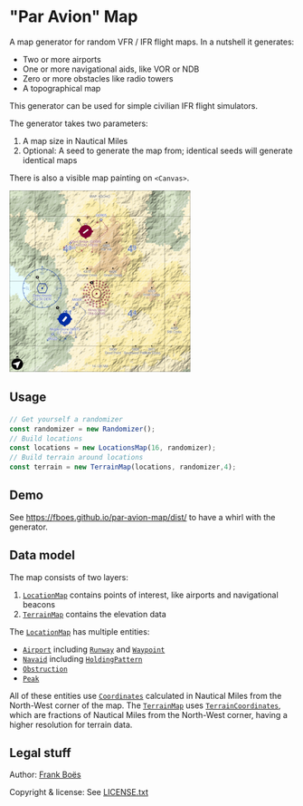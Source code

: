 "Par Avion" Map
===============

A map generator for random VFR / IFR flight maps. In a nutshell it generates:

* Two or more airports
* One or more navigational aids, like VOR or NDB
* Zero or more obstacles like radio towers
* A topographical map

This generator can be used for simple civilian IFR flight simulators.

The generator takes two parameters:

1. A map size in Nautical Miles
1. Optional: A seed to generate the map from; identical seeds will generate identical maps

There is also a visible map painting on `<Canvas>`.

![](docs/canvas.png)

Usage
-----

```js
// Get yourself a randomizer
const randomizer = new Randomizer();
// Build locations
const locations = new LocationsMap(16, randomizer);
// Build terrain around locations
const terrain = new TerrainMap(locations, randomizer,4);
```

Demo
----

See https://fboes.github.io/par-avion-map/dist/ to have a whirl with the generator.

Data model
----------

The map consists of two layers:

1. [`LocationMap`](src/ParAvion/LocationMap.ts) contains points of interest, like airports and navigational beacons
2. [`TerrainMap`](src/ParAvion/TerrainMap.ts) contains the elevation data

The [`LocationMap`](src/ParAvion/LocationMap.ts) has multiple entities:

* [`Airport`](src/ParAvion/Airport.ts) including [`Runway`](src/ParAvion/Runway.ts) and  [`Waypoint`](src/ParAvion/Waypoint.ts)
* [`Navaid`](src/ParAvion/Navaid.ts) including [`HoldingPattern`](src/ParAvion/HoldingPattern.ts)
* [`Obstruction`](src/ParAvion/Obstruction.ts)
* [`Peak`](src/ParAvion/Obstruction.ts)

All of these entities use [`Coordinates`](src/Types/Coordinates.ts) calculated in Nautical Miles from the North-West corner of the map. The [`TerrainMap`](src/ParAvion/TerrainMap.ts) uses [`TerrainCoordinates`](src/Types/TerrainCoordinates.ts), which are fractions of Nautical Miles from the North-West corner, having a higher resolution for terrain data.

Legal stuff
-----------

Author: [Frank Boës](https://3960.org)

Copyright & license: See [LICENSE.txt](LICENSE.txt)
